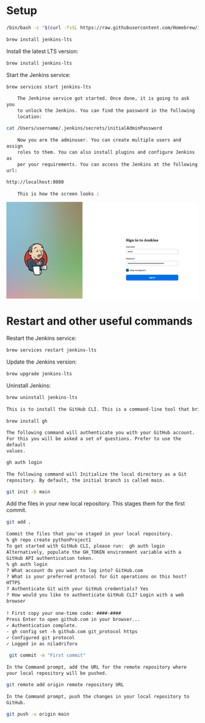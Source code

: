 # Setup


```bash
/bin/bash -c "$(curl -fsSL https://raw.githubusercontent.com/Homebrew/install/HEAD/install.sh)"
```
```bash
brew install jenkins-lts
```

Install the latest LTS version: 
```bash
brew install jenkins-lts
```
Start the Jenkins service: 
```bash
brew services start jenkins-lts
```

        The Jenkinse service got started. Once done, it is going to ask you
        to unlock the Jenkins. You can find the password in the following
        location:
```bash
cat /Users/username/.jenkins/secrets/initialAdminPassword
```
        Now you are the adminuser. You can create multiple users and assign 
        roles to them. You can also install plugins and configure Jenkins as
        per your requirements. You can access the Jenkins at the following url:
```bash
http://localhost:8080
```
        This is how the screen looks : 
![Jenkins Login Screen](jenkins_logging_screen/jenkins_login_screen.png)

# Restart and other useful commands
Restart the Jenkins service: 
```bash
brew services restart jenkins-lts
```
Update the Jenkins version: 
```bash
brew upgrade jenkins-lts
```
Uninstall Jenkins: 
```bash
brew uninstall jenkins-lts
```
```bash
This is to install the GitHub CLI. This is a command-line tool that brings GitHub to your terminal.
```
```bash
brew install gh
```
    The following command will authenticate you with your GitHub account.
    For this you will be asked a set of questions. Prefer to use the default
    values.
```bash
gh auth login

```
    The following command will Initialize the local directory as a Git repository. By default, the initial branch is called main.

```bash
git init -b main
```
   Add the files in your new local repository. This stages them for the first commit.

```bash
git add .
```

    Commit the files that you've staged in your local repository.
    % gh repo create pythonProject1
    To get started with GitHub CLI, please run:  gh auth login
    Alternatively, populate the GH_TOKEN environment variable with a GitHub API authentication token.
    % gh auth login
    ? What account do you want to log into? GitHub.com
    ? What is your preferred protocol for Git operations on this host? HTTPS
    ? Authenticate Git with your GitHub credentials? Yes
    ? How would you like to authenticate GitHub CLI? Login with a web browser
    
    ! First copy your one-time code: ####-####
    Press Enter to open github.com in your browser... 
    ✓ Authentication complete.
    - gh config set -h github.com git_protocol https
    ✓ Configured git protocol
    ✓ Logged in as niladriforu

```bash
 git commit -m "First commit"
```

    In the Command prompt, add the URL for the remote repository where your local repository will be pushed.
```bash
git remote add origin remote repository URL
```

    In the Command prompt, push the changes in your local repository to GitHub.
```bash
git push -u origin main
```


